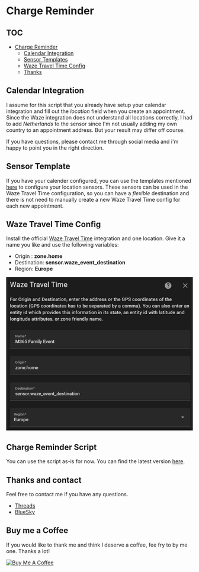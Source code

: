 
# Charge Reminder

## TOC

- [Charge Reminder](#charge-reminder)
    - [Calendar Integration](#calendar-integration)
    - [Sensor Templates](#sensor-template)
    - [Waze Travel Time Config](#waze-travel-time-config)
    - [Thanks](#thanks-and-contact)


## Calendar Integration

I assume for this script that you already have setup your calendar integration and fill out the *location* field when you create an appointment. Since the Waze integration does not understand all locations correctly, I had to add *Netherlands* to the sensor since I'm not usually adding my own country to an appointment address. But your result may differ off course. 

If you have questions, please contact me through social media and i'm happy to point you in the right direction.

## Sensor Template
If you have your calender configured, you can use the templates mentioned [here](/Packages/car/charging_reminder_sensor.yaml) to configure your location sensors. These sensors can be used in the Waze Travel Time configuration, so you can have a *flexible* destination and there is not need to manually create a new Waze Travel Time config for each new appointment.

## Waze Travel Time Config
Install the official [Waze Travel Time](https://www.home-assistant.io/integrations/waze_travel_time) integration and one location. Give it a name you like and use the following variables:
* Origin : **zone.home**
* Destination: **sensor.waze_event_destination**
* Region: **Europe**

![Waze Travel Time Config](/images/waze_travel_time01.png)

## Charge Reminder Script
You can use the script as-is for now. You can find the latest version [here](/Packages/car/charging_reminder.yaml).


## Thanks and contact

Feel free to contact me if you have any questions.
* [Threads](https://www.threads.net/@helmernl)
* [BlueSky](https://)


## Buy me a Coffee

If you would like to thank me and think I deserve a coffee, fee fry to by me one. Thanks a lot!

<a href="https://www.buymeacoffee.com/HelmerNL" target="_blank"><img src="https://cdn.buymeacoffee.com/buttons/v2/default-yellow.png" alt="Buy Me A Coffee" height="41" width="174"></a>